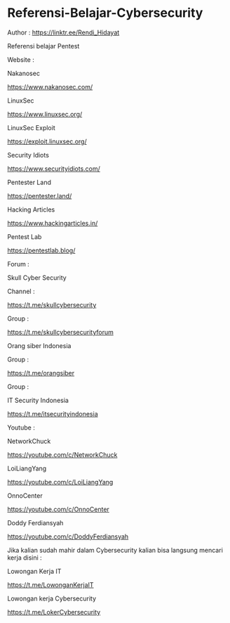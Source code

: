 # Referensi-Belajar-Cybersecurity

Author : https://linktr.ee/Rendi_Hidayat

Referensi belajar Pentest

Website :

Nakanosec

https://www.nakanosec.com/

LinuxSec 

https://www.linuxsec.org/

LinuxSec Exploit

https://exploit.linuxsec.org/

Security Idiots

https://www.securityidiots.com/

Pentester Land

https://pentester.land/

Hacking Articles

https://www.hackingarticles.in/

Pentest Lab

https://pentestlab.blog/


Forum :

Skull Cyber Security

Channel :

https://t.me/skullcybersecurity

Group :

https://t.me/skullcybersecurityforum

Orang siber Indonesia

Group :

https://t.me/orangsiber

Group :

IT Security Indonesia

https://t.me/itsecurityindonesia


Youtube :

NetworkChuck

https://youtube.com/c/NetworkChuck

LoiLiangYang

https://youtube.com/c/LoiLiangYang

OnnoCenter

https://youtube.com/c/OnnoCenter

Doddy Ferdiansyah

https://youtube.com/c/DoddyFerdiansyah


Jika kalian sudah mahir dalam Cybersecurity kalian bisa langsung mencari kerja disini :

Lowongan Kerja IT

https://t.me/LowonganKerjaIT

Lowongan kerja Cybersecurity

https://t.me/LokerCybersecurity
